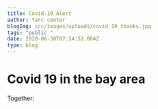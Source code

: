 ```yaml
---
title: Covid-19 Alert
author: Yarc center
blogImg: src/images/uploads/covid_19_thanks.jpg
tags: "public "
date: 2020-06-30T07:24:52.004Z
type: blog
---
```

# Covid 19 in the bay area













Together: